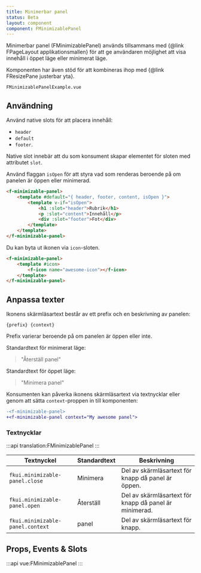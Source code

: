 ```yaml
---
title: Minimerbar panel
status: Beta
layout: component
component: FMinimizablePanel
---
```


Minimerbar panel (FMinimizablePanel) används tillsammans med {@link FPageLayout applikationsmallen}
för att ge användaren möjlighet att visa innehåll i öppet läge eller minimerat läge.

Komponenten har även stöd för att kombineras ihop med {@link FResizePane justerbar yta}.

```import name=minimizable-panel-example
FMinimizablePanelExample.vue
```

## Användning

Använd native slots för att placera innehåll:

- `header`
- `default`
- `footer`.

Native slot innebär att du som konsument skapar elementet för sloten med attributet `slot`.

Använd flaggan `isOpen` för att styra vad som renderas beroende på om panelen är öppen eller minimerad.

```html static
<f-minimizable-panel>
    <template #default="{ header, footer, content, isOpen }">
        <template v-if="isOpen">
            <h1 :slot="header">Rubrik</h1>
            <p :slot="content">Innehåll</p>
            <div :slot="footer">Fot</div>
        </template>
    </template>
</f-minimizable-panel>
```

Du kan byta ut ikonen via `icon`-sloten.

```html static
<f-minimizable-panel>
    <template #icon>
        <f-icon name="awesome-icon"></f-icon>
    </template>
</f-minimizable-panel>
```

## Anpassa texter

Ikonens skärmläsartext består av ett prefix och en beskrivning av panelen:

`{prefix} {context}`

Prefix varierar beroende på om panelen är öppen eller inte.

Standardtext för minimerat läge:

> "Återställ panel"

Standardtext för öppet läge:

> "Minimera panel"

Konsumenten kan påverka ikonens skärmläsartext via textnycklar
eller genom att sätta `context`-proppen in till komponenten:

```diff
-<f-minimizable-panel>
+<f-minimizable-panel context="My awesome panel">
```

### Textnycklar

:::api
translation:FMinimizablePanel
:::

| Textnyckel                       | Standardtext | Beskrivning                                            |
| -------------------------------- | ------------ | ------------------------------------------------------ |
| `fkui.minimizable-panel.close`   | Minimera     | Del av skärmläsartext för knapp då panel är öppen.     |
| `fkui.minimizable-panel.open`    | Återställ    | Del av skärmläsartext för knapp då panel är minimerad. |
| `fkui.minimizable-panel.context` | panel        | Del av skärmläsartext för knapp.                       |

## Props, Events & Slots

:::api
vue:FMinimizablePanel
:::
